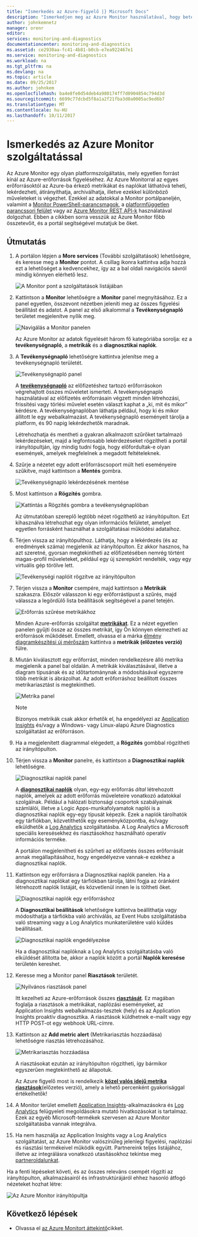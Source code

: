```yaml
---
title: "Ismerkedés az Azure-figyelő |} Microsoft Docs"
description: "Ismerkedjen meg az Azure Monitor használatával, hogy betekintést kapjon az erőforrásai működéséről, és az adatok alapján végrehajthassa a megfelelő műveleteteket."
author: johnkemnetz
manager: orenr
editor: 
services: monitoring-and-diagnostics
documentationcenter: monitoring-and-diagnostics
ms.assetid: ce2930aa-fc41-4b81-b0cb-e7ea922467e1
ms.service: monitoring-and-diagnostics
ms.workload: na
ms.tgt_pltfrm: na
ms.devlang: na
ms.topic: article
ms.date: 09/25/2017
ms.author: johnkem
ms.openlocfilehash: ba4e8fe0d54deb4a980174ff7d0904854c794d3d
ms.sourcegitcommit: 6699c77dcbd5f8a1a2f21fba3d0a0005ac9ed6b7
ms.translationtype: MT
ms.contentlocale: hu-HU
ms.lasthandoff: 10/11/2017
---
```

# <a name="get-started-with-azure-monitor"></a>Ismerkedés az Azure Monitor szolgáltatással
Az Azure Monitor egy olyan platformszolgáltatás, mely egyetlen forrást kínál az Azure-erőforrások figyeléséhez. Az Azure Monitorral az egyes erőforrásoktól az Azure-ba érkező metrikákat és naplókat láthatóvá teheti, lekérdezheti, átirányíthatja, archiválhatja, illetve ezekkel különböző műveleteket is végezhet. Ezekkel az adatokkal a Monitor portálpaneljén, valamint a [Monitor PowerShell-parancsmagok](insights-powershell-samples.md), a [platformfüggetlen parancssori felület](insights-cli-samples.md) vagy az [Azure Monitor REST API-k](https://msdn.microsoft.com/library/dn931943.aspx) használatával dolgozhat. Ebben a cikkben sorra vesszük az Azure Monitor főbb összetevőit, és a portál segítségével mutatjuk be őket.

## <a name="walkthrough"></a>Útmutatás
1. A portálon lépjen a **More services** (További szolgáltatások) lehetőségre, és keresse meg a **Monitor** pontot. A csillag ikonra kattintva adja hozzá ezt a lehetőséget a kedvencekhez, így az a bal oldali navigációs sávról mindig könnyen elérhető lesz.

    ![A Monitor pont a szolgáltatások listájában](./media/monitoring-get-started/monitor-more-services.png)
2. Kattintson a **Monitor** lehetőségre a **Monitor** panel megnyitásához. Ez a panel egyetlen, összevont nézetben jeleníti meg az összes figyelési beállítást és adatot. A panel az első alkalommal a **Tevékenységnapló** területet megjelenítve nyílik meg.

    ![Navigálás a Monitor panelen](./media/monitoring-get-started/monitor-blade-nav.png)

    Az Azure Monitor az adatok figyelését három fő kategóriába sorolja: ez a **tevékenységnapló**, a **metrikák** és a **diagnosztikai naplók**.
3. A **Tevékenységnapló** lehetőségre kattintva jelenítse meg a tevékenységnapló területét.

    ![Tevékenységnapló panel](./media/monitoring-get-started/monitor-act-log-blade.png)

    A [**tevékenységnapló**](monitoring-overview-activity-logs.md) az előfizetéshez tartozó erőforrásokon végrehajtott összes műveletet ismerteti. A tevékenységnapló használatával az előfizetés erőforrásain végzett minden létrehozási, frissítési vagy törlési művelet esetén választ kaphat a „ki, mit és mikor” kérdésre. A tevékenységnaplóban láthatja például, hogy ki és mikor állított le egy webalkalmazást. A tevékenységnapló eseményeit tárolja a platform, és 90 napig lekérdezhetők maradnak.

    Létrehozhatja és mentheti a gyakran alkalmazott szűrőket tartalmazó lekérdezéseket, majd a legfontosabb lekérdezéseket rögzítheti a portál irányítópultján, így mindig tudni fogja, hogy előfordultak-e olyan események, amelyek megfelelnek a megadott feltételeknek.
4. Szűrje a nézetet egy adott erőforráscsoport múlt heti eseményeire szűkítve, majd kattintson a **Mentés** gombra.

    ![Tevékenységnapló lekérdezésének mentése](./media/monitoring-get-started/monitor-act-log-save.png)
5. Most kattintson a **Rögzítés** gombra.

    ![Kattintás a Rögzítés gombra a tevékenységnaplóban](./media/monitoring-get-started/monitor-act-log-pin.png)

    Az útmutatóban szereplő legtöbb nézet rögzíthető az irányítópulton. Ezt kihasználva létrehozhat egy olyan információs felületet, amelyet egyetlen forrásként használhat a szolgáltatásai működési adataihoz.
6. Térjen vissza az irányítópulthoz. Láthatja, hogy a lekérdezés (és az eredmények száma) megjelenik az irányítópulton. Ez akkor hasznos, ha azt szeretné, gyorsan megtekintheti az előfizetésében nemrég történt magas-profil műveleteket, például egy új szerepkört rendelték, vagy egy virtuális gép törölve lett.

    ![Tevékenységi naplóit rögzítve az irányítópulton](./media/monitoring-get-started/monitor-act-log-db.png)
7. Térjen vissza a **Monitor** csempére, majd kattintson a **Metrikák** szakaszra. Először válasszon ki egy erőforrástípust a szűrés, majd válassza a legördülő lista beállítások segítségével a panel tetején.

    ![Erőforrás szűrése metrikákhoz](./media/monitoring-get-started/monitor-met-filter.png)

    Minden Azure-erőforrás szolgáltat [**metrikákat**](monitoring-overview-metrics.md). Ez a nézet egyetlen panelen gyűjti össze az összes metrikát, így Ön könnyen elemezheti az erőforrások működését. Emellett, olvassa el a márka [élmény diagramkészítési új mérőszám](https://aka.ms/azuremonitor/new-metrics-charts) kattintva a **metrikák (előzetes verzió)** fülre.
8. Miután kiválasztott egy erőforrást, minden rendelkezésre álló metrika megjelenik a panel bal oldalán. A metrikák kiválasztásával, illetve a diagram típusának és az időtartománynak a módosításával egyszerre több metrikát is ábrázolhat. Az adott erőforráshoz beállított összes metrikariasztást is megtekintheti.

    ![Metrika panel](./media/monitoring-get-started/monitor-metric-blade.png)

   > [!NOTE]
   > Bizonyos metrikák csak akkor érhetők el, ha engedélyezi az [Application Insights](../application-insights/app-insights-overview.md) és/vagy a Windows- vagy Linux-alapú Azure Diagnostics szolgáltatást az erőforráson.
   >
   >
9. Ha a megjelenített diagrammal elégedett, a **Rögzítés** gombbal rögzítheti az irányítópulton.
10. Térjen vissza a **Monitor** panelre, és kattintson a **Diagnosztikai naplók** lehetőségre.

    ![Diagnosztikai naplók panel](./media/monitoring-get-started/monitor-diaglogs-blade.png)

    A [**diagnosztikai naplók**](monitoring-overview-of-diagnostic-logs.md) olyan, egy-egy erőforrás *által* létrehozott naplók, amelyek az adott erőforrás műveleteire vonatkozó adatokkal szolgálnak. Például a hálózati biztonsági csoportok szabályainak számlálói, illetve a Logic Apps-munkafolyamatok naplói is a diagnosztikai naplók egy-egy típusát képezik. Ezek a naplók tárolhatók egy tárfiókban, közvetíthetők egy eseményközpontba, és/vagy elküldhetők a [Log Analytics](../log-analytics/log-analytics-overview.md) szolgáltatásba. A Log Analytics a Microsoft speciális keresésekhez és riasztásokhoz használható operatív információs terméke.

    A portálon megjelenítheti és szűrheti az előfizetés összes erőforrását annak megállapításához, hogy engedélyezve vannak-e ezekhez a diagnosztikai naplók.
11. Kattintson egy erőforrásra a Diagnosztikai naplók panelen. Ha a diagnosztikai naplókat egy tárfiókban tárolja, látni fogja az óránként létrehozott naplók listáját, és közvetlenül innen le is töltheti őket.

    ![Diagnosztikai naplók egy erőforráshoz](./media/monitoring-get-started/monitor-diaglogs-detail.png)

    A **Diagnosztikai beállítások** lehetőségre kattintva beállíthatja vagy módosíthatja a tárfiókba való archiválás, az Event Hubs szolgáltatásba való streaming vagy a Log Analytics munkaterületére való küldés beállításait.

    ![Diagnosztikai naplók engedélyezése](./media/monitoring-get-started/monitor-diaglogs-enable.png)

    Ha a diagnosztikai naplóknak a Log Analytics szolgáltatásba való elküldését állította be, akkor a naplók között a portál **Naplók keresése** területén kereshet.
12. Keresse meg a Monitor panel **Riasztások** területét.

    ![Nyilvános riasztások panel](./media/monitoring-get-started/monitor-alerts-nopp.png)

    Itt kezelheti az Azure-erőforrások összes [**riasztását**](monitoring-overview-alerts.md). Ez magában foglalja a riasztások a metrikákat, naplózási eseményeket, az Application Insights webalkalmazás-tesztek (hely) és az Application Insights proaktív diagnosztika. A riasztások küldhetnek e-mailt vagy egy HTTP POST-ot egy webhook URL-címre.
13. Kattintson az **Add metric alert** (Metrikariasztás hozzáadása) lehetőségre riasztás létrehozásához.

    ![Metrikariasztás hozzáadása](./media/monitoring-get-started/monitor-alerts-add.png)

    A riasztásokat ezután az irányítópulton rögzítheti, így bármikor egyszerűen megtekinthető az állapotuk.

    Az Azure figyelő most is rendelkezik [ **közel valós idejű metrika riasztások**](https://aka.ms/azuremonitor/near-real-time-alerts)(előzetes verzió), amely a lehető percenként gyakorisággal értékelhetők!
    
14. A Monitor terület emellett [Application Insights](../application-insights/app-insights-overview.md)-alkalmazásokra és [Log Analytics](../log-analytics/log-analytics-overview.md) felügyeleti megoldásokra mutató hivatkozásokat is tartalmaz. Ezek az egyéb Microsoft-termékek szervesen az Azure Monitor szolgáltatásba vannak integrálva.
15. Ha nem használja az Application Insights vagy a Log Analytics szolgáltatást, az Azure Monitor valószínűleg jelenlegi figyelési, naplózási és riasztási termékeivel működik együtt. Partnereink teljes listájához, illetve az integrálásra vonatkozó utasításokhoz tekintse meg [partneroldalunkat](monitoring-partners.md).

Ha a fenti lépéseket követi, és az összes releváns csempét rögzíti az irányítópulton, alkalmazásairól és infrastruktúrájáról ehhez hasonló átfogó nézeteket hozhat létre:

![Az Azure Monitor irányítópultja](./media/monitoring-get-started/monitor-final-dash.png)

## <a name="next-steps"></a>Következő lépések
* Olvassa el [az Azure Monitort áttekintő](monitoring-overview.md)cikket.
